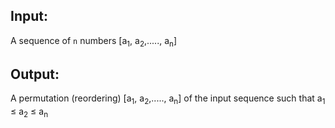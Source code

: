 ## Input:

A sequence of `n` numbers [a<sub>1</sub>, a<sub>2</sub>,....., a<sub>n</sub>]

## Output:

A permutation (reordering) [a<sub>1</sub>, a<sub>2</sub>,....., a<sub>n</sub>] of the input sequence such that a<sub>1</sub> &le; a<sub>2</sub> &le; a<sub>n</sub>